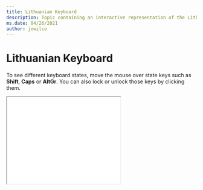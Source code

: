 ```yaml
--- 
title: Lithuanian Keyboard 
description: Topic containing an interactive representation of the Lithuanian Keyboard 
ms.date: 04/26/2021 
author: jowilco 
--- 
```

 
# Lithuanian Keyboard 
 
To see different keyboard states, move the mouse over state keys such as **Shift**, **Caps** or **AltGr**. You can also lock or unlock those keys by clicking them. 
 
<iframe src="kbdlt1.html" height="230"></iframe> 

